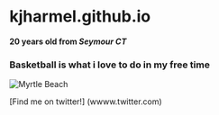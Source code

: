kjharmel.github.io
=====================
**20 years old from _Seymour CT_**

### Basketball is what i love to do in my free time
![Myrtle Beach](http://www.tripping.com/blog/wp-content/uploads/2013/05/myrtle-beach.jpg)

[Find me on twitter!] (wwww.twitter.com)
